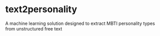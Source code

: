 # text2personality
A machine learning solution designed to extract MBTI personality types from unstructured free text
